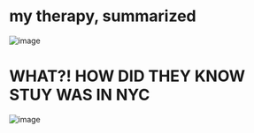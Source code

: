# my therapy, summarized
![image](https://user-images.githubusercontent.com/67127399/169675898-7a09b292-77bb-49c5-b87a-5be2d8d7942c.png)

# WHAT?! HOW DID THEY KNOW STUY WAS IN NYC
![image](https://user-images.githubusercontent.com/67127399/169676095-909b3a6e-b1a8-4b9c-8da7-f15142b382c0.png)
